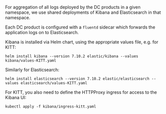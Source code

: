 For aggregation of all logs deployed by the DC products in a given namespace,
we use shared deployments of Kibana and Elasticsearch in that namespace.

Each DC product is configured with a `fluentd` sidecar which forwards the application logs
on to Elasticsearch. 

Kibana is installed via Helm chart, using the appropriate values file, e.g. for KITT:

    helm install kibana --version 7.10.2 elastic/kibana --values kibana/values-KITT.yaml

Similarly for Elasticsearch:

    helm install elasticsearch --version 7.10.2 elastic/elasticsearch --values elasticsearch/values-KITT.yaml

For KITT, you also need to define the HTTPProxy ingress for access to the Kibana UI:
   
    kubectl apply -f kibana/ingress-kitt.yaml